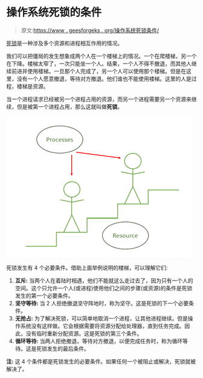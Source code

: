 # 操作系统死锁的条件

> 原文:[https://www . geesforgeks . org/操作系统死锁条件/](https://www.geeksforgeeks.org/conditions-for-deadlock-in-operating-system/)

[死锁](https://www.geeksforgeeks.org/introduction-of-deadlock-in-operating-system/)是一种涉及多个资源和进程相互作用的情况。

我们可以把僵局的发生想象成两个人在一个楼梯上的情况。一个在爬楼梯，另一个在下降。楼梯太窄了，一次只能坐一个人。结果，一个人不得不撤退，而其他人继续前进并使用楼梯。一旦那个人完成了，另一个人可以使用那个楼梯。但是在这里，没有一个人愿意撤退，等待对方撤退。他们谁也不能使用楼梯。这里的人是过程，楼梯是资源。

当一个进程请求已经被另一个进程占用的资源，而另一个进程需要另一个资源来继续，但是被第一个进程占用，那么这就叫做**死锁**。

![](img/8f1a85efdf5b1de155f75d27c2311f04.png)

死锁发生有 4 个必要条件。借助上面举例说明的楼梯，可以理解它们:

1.  **互斥:**
    当两个人在着陆时相遇，他们不能就这么走过去了，因为只有一个人的空间。这个只允许一个人(或进程)使用他们之间的步骤(或资源)的条件是死锁发生的第一个必要条件。
2.  **坚守等待:**
    当 2 人拒绝撤退坚守阵地时，称为坚守。这是死锁的下一个必要条件。
3.  **无抢占:**
    为了解决死锁，可以简单地取消一个进程，让其他进程继续。但是操作系统没有这样做。它会根据需要将资源分配给处理器，直到任务完成。因此，没有临时重新分配资源。这是死锁的第三个条件。
4.  **循环等待:**
    当两人拒绝撤退，等待对方撤退，以便完成任务时，称为循环等待。这是死锁发生的最后条件。

**注:**
这 4 个条件都是死锁发生的必要条件。如果任何一个被阻止或解决，死锁就被解决了。